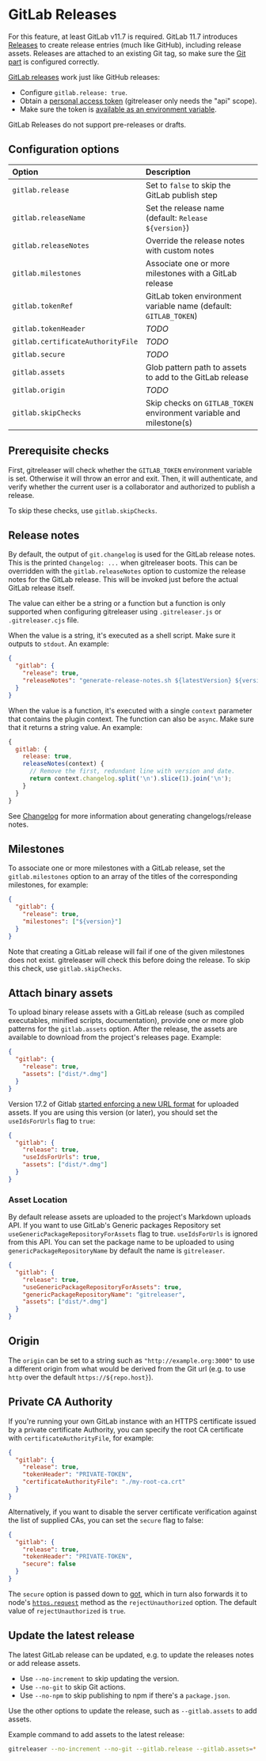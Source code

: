 # GitLab Releases

For this feature, at least GitLab v11.7 is required. GitLab 11.7 introduces [Releases][1] to create release entries
(much like GitHub), including release assets. Releases are attached to an existing Git tag, so make sure the [Git
part][2] is configured correctly.

[GitLab releases][1] work just like GitHub releases:

- Configure `gitlab.release: true`.
- Obtain a [personal access token][3] (gitreleaser only needs the "api" scope).
- Make sure the token is [available as an environment variable][4].

GitLab Releases do not support pre-releases or drafts.

## Configuration options

| Option                            | Description                                                         |
| :-------------------------------- | :------------------------------------------------------------------ |
| `gitlab.release`                  | Set to `false` to skip the GitLab publish step                      |
| `gitlab.releaseName`              | Set the release name (default: `Release ${version}`)                |
| `gitlab.releaseNotes`             | Override the release notes with custom notes                        |
| `gitlab.milestones`               | Associate one or more milestones with a GitLab release              |
| `gitlab.tokenRef`                 | GitLab token environment variable name (default: `GITLAB_TOKEN`)    |
| `gitlab.tokenHeader`              | _TODO_                                                              |
| `gitlab.certificateAuthorityFile` | _TODO_                                                              |
| `gitlab.secure`                   | _TODO_                                                              |
| `gitlab.assets`                   | Glob pattern path to assets to add to the GitLab release            |
| `gitlab.origin`                   | _TODO_                                                              |
| `gitlab.skipChecks`               | Skip checks on `GITLAB_TOKEN` environment variable and milestone(s) |

## Prerequisite checks

First, gitreleaser will check whether the `GITLAB_TOKEN` environment variable is set. Otherwise it will throw an error
and exit. Then, it will authenticate, and verify whether the current user is a collaborator and authorized to publish a
release.

To skip these checks, use `gitlab.skipChecks`.

## Release notes

By default, the output of `git.changelog` is used for the GitLab release notes. This is the printed `Changelog: ...`
when gitreleaser boots. This can be overridden with the `gitlab.releaseNotes` option to customize the release notes for
the GitLab release. This will be invoked just before the actual GitLab release itself.

The value can either be a string or a function but a function is only supported when configuring gitreleaser using
`.gitreleaser.js` or `.gitreleaser.cjs` file.

When the value is a string, it's executed as a shell script. Make sure it outputs to `stdout`. An example:

```json
{
  "gitlab": {
    "release": true,
    "releaseNotes": "generate-release-notes.sh ${latestVersion} ${version}"
  }
}
```

When the value is a function, it's executed with a single `context` parameter that contains the plugin context. The
function can also be `async`. Make sure that it returns a string value. An example:

```js
{
  gitlab: {
    release: true,
    releaseNotes(context) {
      // Remove the first, redundant line with version and date.
      return context.changelog.split('\n').slice(1).join('\n');
    }
  }
}
```

See [Changelog][5] for more information about generating changelogs/release notes.

## Milestones

To associate one or more milestones with a GitLab release, set the `gitlab.milestones` option to an array of the titles
of the corresponding milestones, for example:

```json
{
  "gitlab": {
    "release": true,
    "milestones": ["${version}"]
  }
}
```

Note that creating a GitLab release will fail if one of the given milestones does not exist. gitreleaser will check this
before doing the release. To skip this check, use `gitlab.skipChecks`.

## Attach binary assets

To upload binary release assets with a GitLab release (such as compiled executables, minified scripts, documentation),
provide one or more glob patterns for the `gitlab.assets` option. After the release, the assets are available to
download from the project's releases page. Example:

```json
{
  "gitlab": {
    "release": true,
    "assets": ["dist/*.dmg"]
  }
}
```

Version 17.2 of Gitlab [started enforcing a new URL format][6] for uploaded assets. If you are using this version (or
later), you should set the `useIdsForUrls` flag to `true`:

```json
{
  "gitlab": {
    "release": true,
    "useIdsForUrls": true,
    "assets": ["dist/*.dmg"]
  }
}
```

### Asset Location

By default release assets are uploaded to the project's Markdown uploads API. If you want to use GitLab's Generic
packages Repository set `useGenericPackageRepositoryForAssets` flag to true. `useIdsForUrls` is ignored from this API.
You can set the package name to be uploaded to using `genericPackageRepositoryName` by default the name is
`gitreleaser`.

```json
{
  "gitlab": {
    "release": true,
    "useGenericPackageRepositoryForAssets": true,
    "genericPackageRepositoryName": "gitreleaser",
    "assets": ["dist/*.dmg"]
  }
}
```

## Origin

The `origin` can be set to a string such as `"http://example.org:3000"` to use a different origin from what would be
derived from the Git url (e.g. to use `http` over the default `https://${repo.host}`).

## Private CA Authority

If you're running your own GitLab instance with an HTTPS certificate issued by a private certificate Authority, you can
specify the root CA certificate with `certificateAuthorityFile`, for example:

```json
{
  "gitlab": {
    "release": true,
    "tokenHeader": "PRIVATE-TOKEN",
    "certificateAuthorityFile": "./my-root-ca.crt"
  }
}
```

Alternatively, if you want to disable the server certificate verification against the list of supplied CAs, you can set
the `secure` flag to false:

```json
{
  "gitlab": {
    "release": true,
    "tokenHeader": "PRIVATE-TOKEN",
    "secure": false
  }
}
```

The `secure` option is passed down to [got][7], which in turn also forwards it to node's [`https.request`][8] method as
the `rejectUnauthorized` option. The default value of `rejectUnauthorized` is `true`.

## Update the latest release

The latest GitLab release can be updated, e.g. to update the releases notes or add release assets.

- Use `--no-increment` to skip updating the version.
- Use `--no-git` to skip Git actions.
- Use `--no-npm` to skip publishing to npm if there's a `package.json`.

Use the other options to update the release, such as `--gitlab.assets` to add assets.

Example command to add assets to the latest release:

```bash
gitreleaser --no-increment --no-git --gitlab.release --gitlab.assets=*.zip
```

[1]: https://docs.gitlab.com/ce/user/project/releases/
[2]: ./git.md
[3]: https://docs.gitlab.com/ce/user/profile/personal_access_tokens
[4]: ./environment-variables.md
[5]: ./changelog.md
[6]: https://gitlab.com/gitlab-org/gitlab/-/merge_requests/156939
[7]: https://github.com/sindresorhus/got
[8]: https://nodejs.org/api/https.html#httpsrequestoptions-callback

